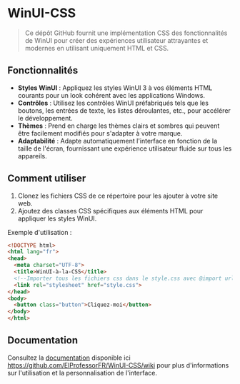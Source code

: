 # WinUI-CSS

> Ce dépôt GitHub fournit une implémentation CSS des fonctionnalités de WinUI pour créer des expériences utilisateur attrayantes et modernes en utilisant uniquement HTML et CSS.

## Fonctionnalités

- **Styles WinUI** : Appliquez les styles WinUI 3 à vos éléments HTML courants pour un look cohérent avec les applications Windows.
- **Contrôles** : Utilisez les contrôles WinUI préfabriqués tels que les boutons, les entrées de texte, les listes déroulantes, etc., pour accélérer le développement.
- **Thèmes** : Prend en charge les thèmes clairs et sombres qui peuvent être facilement modifiés pour s'adapter à votre marque.
- **Adaptabilité** : Adapte automatiquement l'interface en fonction de la taille de l'écran, fournissant une expérience utilisateur fluide sur tous les appareils.

## Comment utiliser

1. Clonez les fichiers CSS de ce répertoire pour les ajouter à votre site web.
2. Ajoutez des classes CSS spécifiques aux éléments HTML pour appliquer les styles WinUI.

Exemple d'utilisation :

```html
<!DOCTYPE html>
<html lang="fr">
<head>
  <meta charset="UTF-8">
  <title>WinUI-à-la-CSS</title>
  <!--Importer tous les fichiers css dans le style.css avec @import url('')-->
  <link rel="stylesheet" href="style.css">
</head>
<body>
  <button class="button">Cliquez-moi</button>
</body>
</html>
```

## Documentation

Consultez la [documentation](https://github.com/ElProfessorFR/WinUI-CSS/wiki) disponible ici https://github.com/ElProfessorFR/WinUI-CSS/wiki pour plus d'informations sur l'utilisation et la personnalisation de l'interface.